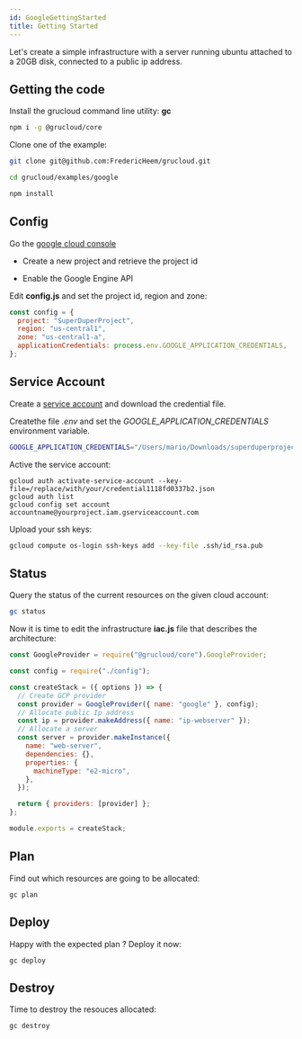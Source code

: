 ```yaml
---
id: GoogleGettingStarted
title: Getting Started
---
```


Let's create a simple infrastructure with a server running ubuntu attached to a 20GB disk, connected to a public ip address.

## Getting the code

Install the grucloud command line utility: **gc**

```bash
npm i -g @grucloud/core
```

Clone one of the example:

```bash
git clone git@github.com:FredericHeem/grucloud.git
```

```bash
cd grucloud/examples/google
```

```bash
npm install
```

## Config

Go the [google cloud console](https://console.cloud.google.com/home/dashboard)

- Create a new project and retrieve the project id

- Enable the Google Engine API

Edit **config.js** and set the project id, region and zone:

```js
const config = {
  project: "SuperDuperProject",
  region: "us-central1",
  zone: "us-central1-a",
  applicationCredentials: process.env.GOOGLE_APPLICATION_CREDENTIALS,
};
```

## Service Account

Create a [service account](https://cloud.google.com/iam/docs/creating-managing-service-accounts) and download the credential file.

Createthe file _.env_ and set the _GOOGLE_APPLICATION_CREDENTIALS_ environment variable.

```bash
GOOGLE_APPLICATION_CREDENTIALS="/Users/mario/Downloads/superduperproject-605f4eb1b929.json"
```

Active the service account:

    gcloud auth activate-service-account --key-file=/replace/with/your/credential1118fd0337b2.json
    gcloud auth list
    gcloud config set account accountname@yourproject.iam.gserviceaccount.com

Upload your ssh keys:

```sh
gcloud compute os-login ssh-keys add --key-file .ssh/id_rsa.pub
```

## Status

Query the status of the current resources on the given cloud account:

```bash
gc status
```

Now it is time to edit the infrastructure **iac.js** file that describes the architecture:

```js
const GoogleProvider = require("@grucloud/core").GoogleProvider;

const config = require("./config");

const createStack = ({ options }) => {
  // Create GCP provider
  const provider = GoogleProvider({ name: "google" }, config);
  // Allocate public Ip address
  const ip = provider.makeAddress({ name: "ip-webserver" });
  // Allocate a server
  const server = provider.makeInstance({
    name: "web-server",
    dependencies: {},
    properties: {
      machineType: "e2-micro",
    },
  });

  return { providers: [provider] };
};

module.exports = createStack;
```

## Plan

Find out which resources are going to be allocated:

    gc plan

## Deploy

Happy with the expected plan ? Deploy it now:

    gc deploy

## Destroy

Time to destroy the resouces allocated:

    gc destroy
